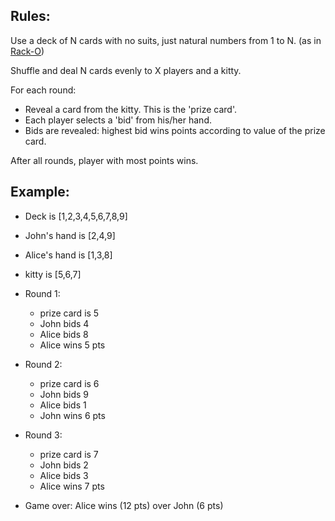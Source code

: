 
Rules:
---------

Use a deck of N cards with no suits, just natural numbers from 1 to N.
(as in [Rack-O](http://en.wikipedia.org/wiki/Rack-O))

Shuffle and deal N cards evenly to X players and a kitty.

For each round:
- Reveal a card from the kitty. This is the 'prize card'.
- Each player selects a 'bid' from his/her hand.
- Bids are revealed: highest bid wins points according to value of the prize card.

After all rounds, player with most points wins.

Example:
---------

* Deck is [1,2,3,4,5,6,7,8,9]

* John's hand is [2,4,9]
* Alice's hand is [1,3,8]
* kitty is [5,6,7]

* Round 1:
    - prize card is 5
    - John bids 4
    - Alice bids 8 
    - Alice wins 5 pts

* Round 2:
    - prize card is 6
    - John bids 9
    - Alice bids 1 
    - John wins 6 pts

* Round 3:
    - prize card is 7
    - John bids 2
    - Alice bids 3 
    - Alice wins 7 pts

* Game over: Alice wins (12 pts) over John (6 pts)
